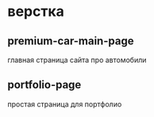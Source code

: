 # верстка

## premium-car-main-page
главная страница сайта про автомобили

## portfolio-page
простая страница для портфолио
